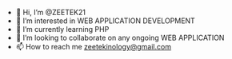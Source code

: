 - 👋 Hi, I’m @ZEETEK21
- 👀 I’m interested in WEB APPLICATION DEVELOPMENT
- 🌱 I’m currently learning PHP 
- 💞️ I’m looking to collaborate on any ongoing WEB APPLICATION
- 📫 How to reach me zeetekinology@gmail.com 


<!---
ZEETEK21/ZEETEK21 is a ✨ special ✨ repository because its `README.md` (this file) appears on your GitHub profile.
You can click the Preview link to take a look at your changes.
--->
